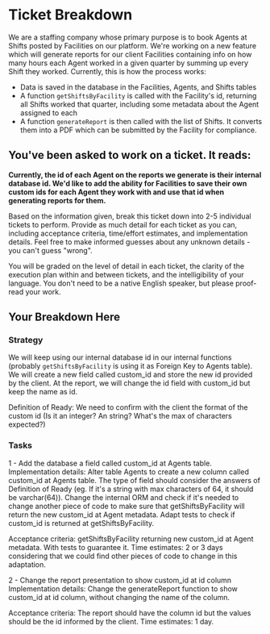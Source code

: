 # Ticket Breakdown
We are a staffing company whose primary purpose is to book Agents at Shifts posted by Facilities on our platform. We're working on a new feature which will generate reports for our client Facilities containing info on how many hours each Agent worked in a given quarter by summing up every Shift they worked. Currently, this is how the process works:

- Data is saved in the database in the Facilities, Agents, and Shifts tables
- A function `getShiftsByFacility` is called with the Facility's id, returning all Shifts worked that quarter, including some metadata about the Agent assigned to each
- A function `generateReport` is then called with the list of Shifts. It converts them into a PDF which can be submitted by the Facility for compliance.

## You've been asked to work on a ticket. It reads:

**Currently, the id of each Agent on the reports we generate is their internal database id. We'd like to add the ability for Facilities to save their own custom ids for each Agent they work with and use that id when generating reports for them.**


Based on the information given, break this ticket down into 2-5 individual tickets to perform. Provide as much detail for each ticket as you can, including acceptance criteria, time/effort estimates, and implementation details. Feel free to make informed guesses about any unknown details - you can't guess "wrong".


You will be graded on the level of detail in each ticket, the clarity of the execution plan within and between tickets, and the intelligibility of your language. You don't need to be a native English speaker, but please proof-read your work.

## Your Breakdown Here
### Strategy
We will keep using our internal database id in our internal functions (probably `getShiftsByFacility` is using it as Foreign Key to Agents table).
We will create a new field called custom_id and store the new id provided by the client.
At the report, we will change the id field with custom_id but keep the name as id.

Definition of Ready: We need to confirm with the client the format of the custom id (Is it an integer? An string? What's the max of characters expected?)

### Tasks
1 - Add the database a field called custom_id at Agents table.
Implementation details:
Alter table Agents to create a new column called custom_id at Agents table.
The type of field should consider the answers of Definition of Ready (eg. If it's a string with max characters of 64, it should be varchar(64)).
Change the internal ORM and check if it's needed to change another piece of code to make sure that getShiftsByFacility will return the new custom_id at Agent metadata.
Adapt tests to check if custom_id is returned at getShiftsByFacility.

Acceptance criteria: getShiftsByFacility returning new custom_id at Agent metadata. With tests to guarantee it.
Time estimates: 2 or 3 days considering that we could find other pieces of code to change in this adaptation.

2 - Change the report presentation to show custom_id at id column
Implementation details:
Change the generateReport function to show custom_id at id column, without changing the name of the column.

Acceptance criteria: The report should have the column id but the values should be the id informed by the client.
Time estimates: 1 day.